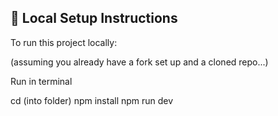 ## 🚀 Local Setup Instructions

To run this project locally:

(assuming you already have a fork set up and a cloned repo...)

Run in terminal

cd (into folder)
npm install
npm run dev